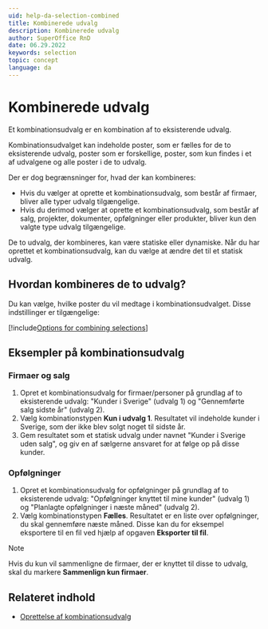 ```yaml
---
uid: help-da-selection-combined
title: Kombinerede udvalg
description: Kombinerede udvalg
author: SuperOffice RnD
date: 06.29.2022
keywords: selection
topic: concept
language: da
---
```


# Kombinerede udvalg

Et kombinationsudvalg er en kombination af to eksisterende udvalg.

Kombinationsudvalget kan indeholde poster, som er fælles for de to eksisterende udvalg, poster som er forskellige, poster, som kun findes i et af udvalgene og alle poster i de to udvalg.

Der er dog begrænsninger for, hvad der kan kombineres:

* Hvis du vælger at oprette et kombinationsudvalg, som består af firmaer, bliver alle typer udvalg tilgængelige.
* Hvis du derimod vælger at oprette et kombinationsudvalg, som består af salg, projekter, dokumenter, opfølgninger eller produkter, bliver kun den valgte type udvalg tilgængelige.

De to udvalg, der kombineres, kan være statiske eller dynamiske. Når du har oprettet et kombinationsudvalg, kan du vælge at ændre det til et statisk udvalg.

## Hvordan kombineres de to udvalg?

Du kan vælge, hvilke poster du vil medtage i kombinationsudvalget. Disse indstillinger er tilgængelige:

[!include[Options for combining selections](includes/table-selection-combinations.md)]

## Eksempler på kombinationsudvalg

### Firmaer og salg

1. Opret et kombinationsudvalg for firmaer/personer på grundlag af to eksisterende udvalg: "Kunder i Sverige" (udvalg 1) og "Gennemførte salg sidste år" (udvalg 2).
2. Vælg kombinationstypen **Kun i udvalg 1**. Resultatet vil indeholde kunder i Sverige, som der ikke blev solgt noget til sidste år.
3. Gem resultatet som et statisk udvalg under navnet "Kunder i Sverige uden salg", og giv en af sælgerne ansvaret for at følge op på disse kunder.

### Opfølgninger

1. Opret et kombinationsudvalg for opfølgninger på grundlag af to eksisterende udvalg: "Opfølgninger knyttet til mine kunder" (udvalg 1) og "Planlagte opfølgninger i næste måned" (udvalg 2).
2. Vælg kombinationstypen **Fælles**. Resultatet er en liste over opfølgninger, du skal gennemføre næste måned. Disse kan du for eksempel eksportere til en fil ved hjælp af opgaven **Eksporter til fil**.

> [!NOTE]
> Hvis du kun vil sammenligne de firmaer, der er knyttet til disse to udvalg, skal du markere **Sammenlign kun firmaer**.

## Relateret indhold

* [Oprettelse af kombinationsudvalg][1]

<!-- Referenced links -->
[1]: create/combine.md

<!-- Referenced images -->
